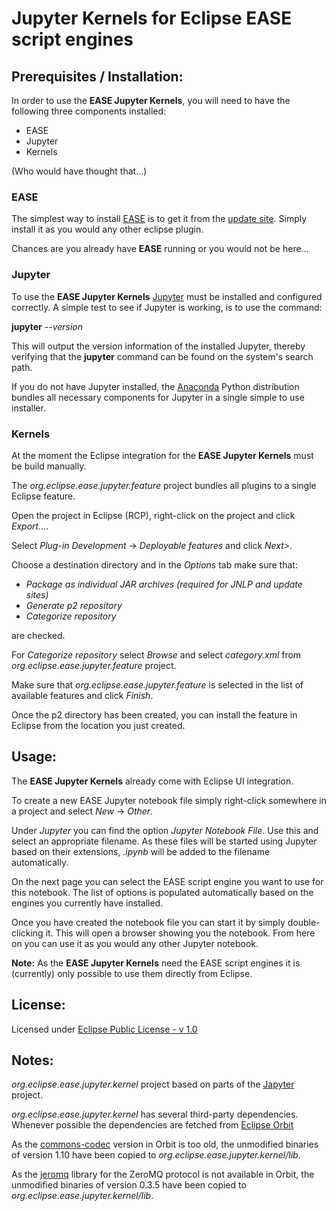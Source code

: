 # Jupyter Kernels for Eclipse EASE script engines

## Prerequisites / Installation:

In order to use the **EASE Jupyter Kernels**, you will need to have the following three components installed:

+ EASE
+ Jupyter
+ Kernels

(Who would have thought that...)

### EASE

The simplest way to install [EASE](http://www.eclipse.org/ease/) is to get it from the [update site](http://download.eclipse.org/ease/update/release). Simply install it as you would any other eclipse plugin.

Chances are you already have **EASE** running or you would not be here...

### Jupyter

To use the **EASE Jupyter Kernels** [Jupyter](http://jupyter.org) must be installed and configured correctly. A simple test to see if Jupyter is working, is to use the command:

**jupyter** *--version*

This will output the version information of the installed Jupyter, thereby verifying that the **jupyter** command can be found on the system's search path.

If you do not have Jupyter installed, the [Anaconda](https://www.continuum.io/anaconda) Python distribution bundles all necessary components for Jupyter in a single simple to use installer.

### Kernels

At the moment the Eclipse integration for the **EASE Jupyter Kernels** must be build manually.

The *org.eclipse.ease.jupyter.feature* project bundles all plugins to a single Eclipse feature.

Open the project in Eclipse (RCP), right-click on the project and click *Export...*.

Select *Plug-in Development* -> *Deployable features* and click *Next>*.

Choose a destination directory and in the *Options* tab make sure that:

+ *Package as individual JAR archives (required for JNLP and update sites)*
+ *Generate p2 repository* 
+ *Categorize repository*

are checked.

For *Categorize repository* select *Browse* and select *category.xml* from *org.eclipse.ease.jupyter.feature* project.

Make sure that *org.eclipse.ease.jupyter.feature* is selected in the list of available features and click *Finish*.

Once the p2 directory has been created, you can install the feature in Eclipse from the location you just created.



## Usage:

The **EASE Jupyter Kernels** already come with Eclipse UI integration.

To create a new EASE Jupyter notebook file simply right-click somewhere in a project and select *New* -> *Other*. 

Under *Jupyter* you can find the option *Jupyter Notebook File*. Use this and select an appropriate filename. As these files will be started using Jupyter based on their extensions, *.ipynb* will be added to the filename automatically.

On the next page you can select the EASE script engine you want to use for this notebook. The list of options is populated automatically based on the engines you currently have installed.

Once you have created the notebook file you can start it by simply double-clicking it. This will open a browser showing you the notebook. From here on you can use it as you would any other Jupyter notebook.

**Note:** As the **EASE Jupyter Kernels** need the EASE script engines it is (currently) only possible to use them directly from Eclipse.


## License:

Licensed under [Eclipse Public License - v 1.0](https://www.eclipse.org/legal/epl-v10.html)



## Notes:

*org.eclipse.ease.jupyter.kernel* project based on parts of the [Japyter](https://github.com/openanalytics/japyter) project.


*org.eclipse.ease.jupyter.kernel* has several third-party dependencies.
Whenever possible the dependencies are fetched from [Eclipse Orbit](http://www.eclipse.org/orbit/)

As the [commons-codec](https://commons.apache.org/proper/commons-codec/) version in Orbit is too old, the unmodified binaries of version 1.10 have been copied to *org.eclipse.ease.jupyter.kernel/lib*.

As the [jeromq](https://github.com/zeromq/jeromq) library for the ZeroMQ protocol is not available in Orbit, the unmodified binaries of version 0.3.5 have been copied to *org.eclipse.ease.jupyter.kernel/lib*.

